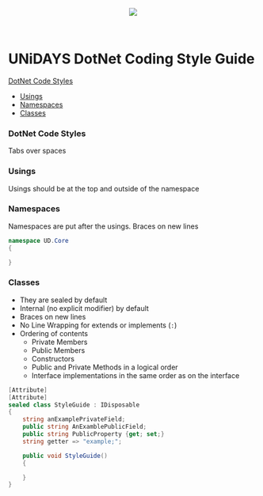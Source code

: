 <p align="center">
  <img src="../assets/UNiDAYS_Logo.png" />
</p>
<br/>

# UNiDAYS DotNet Coding Style Guide

[DotNet Code Styles](#DotNet-code-styles)
  * [Usings](#usings)
  * [Namespaces](#namespaces)
  * [Classes](#classes)



### DotNet Code Styles

Tabs over spaces

### Usings

Usings should be at the top and outside of the namespace

### Namespaces

Namespaces are put after the usings.  Braces on new lines

```cs
namespace UD.Core
{

}
```
### Classes

- They are sealed by default
- Internal (no explicit modifier) by default
- Braces on new lines
- No Line Wrapping for extends or implements (`:`)
- Ordering of contents
    - Private Members
    - Public Members
    - Constructors
    - Public and Private Methods in a logical order
    - Interface implementations in the same order as on the interface

```cs
[Attribute]
[Attribute]
sealed class StyleGuide : IDisposable
{
    string anExamplePrivateField;
    public string AnExamblePublicField;
    public string PublicProperty {get; set;}
    string getter => "example;";

    public void StyleGuide()
    {

    }
}
```


